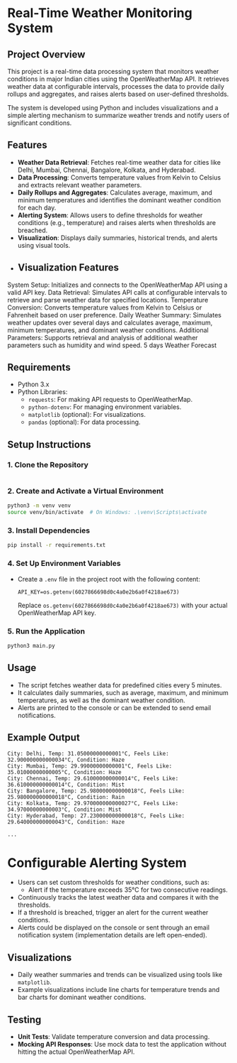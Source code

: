 # Real-Time Weather Monitoring System

## Project Overview
This project is a real-time data processing system that monitors weather conditions in major Indian cities using the OpenWeatherMap API. It retrieves weather data at configurable intervals, processes the data to provide daily rollups and aggregates, and raises alerts based on user-defined thresholds.

The system is developed using Python and includes visualizations and a simple alerting mechanism to summarize weather trends and notify users of significant conditions.

## Features
- **Weather Data Retrieval**: Fetches real-time weather data for cities like Delhi, Mumbai, Chennai, Bangalore, Kolkata, and Hyderabad.
- **Data Processing**: Converts temperature values from Kelvin to Celsius and extracts relevant weather parameters.
- **Daily Rollups and Aggregates**: Calculates average, maximum, and minimum temperatures and identifies the dominant weather condition for each day.
- **Alerting System**: Allows users to define thresholds for weather conditions (e.g., temperature) and raises alerts when thresholds are breached.
- **Visualization**: Displays daily summaries, historical trends, and alerts using visual tools.
-  ## Visualization Features
System Setup: Initializes and connects to the OpenWeatherMap API using a valid API key.
Data Retrieval: Simulates API calls at configurable intervals to retrieve and parse weather data for specified locations.
Temperature Conversion: Converts temperature values from Kelvin to Celsius or Fahrenheit based on user preference.
Daily Weather Summary: Simulates weather updates over several days and calculates average, maximum, minimum temperatures, and dominant weather conditions.
Additional Parameters: Supports retrieval and analysis of additional weather parameters such as humidity and wind speed.
5 days Weather Forecast

## Requirements
- Python 3.x
- Python Libraries:
  - `requests`: For making API requests to OpenWeatherMap.
  - `python-dotenv`: For managing environment variables.
  - `matplotlib` (optional): For visualizations.
  - `pandas` (optional): For data processing.

## Setup Instructions

### 1. Clone the Repository
```bash
```

### 2. Create and Activate a Virtual Environment
```bash
python3 -m venv venv
source venv/bin/activate  # On Windows: .\venv\Scripts\activate
```

### 3. Install Dependencies
```bash
pip install -r requirements.txt
```

### 4. Set Up Environment Variables
- Create a `.env` file in the project root with the following content:
  ```
  API_KEY=os.getenv(6027866698d0c4a0e2b6a0f4218ae673)
  ```
  Replace `os.getenv(6027866698d0c4a0e2b6a0f4218ae673)` with your actual OpenWeatherMap API key.

### 5. Run the Application
```bash
python3 main.py
```

## Usage
- The script fetches weather data for predefined cities every 5 minutes.
- It calculates daily summaries, such as average, maximum, and minimum temperatures, as well as the dominant weather condition.
- Alerts are printed to the console or can be extended to send email notifications.

## Example Output
```
City: Delhi, Temp: 31.05000000000001°C, Feels Like: 32.900000000000034°C, Condition: Haze
City: Mumbai, Temp: 29.99000000000001°C, Feels Like: 35.01000000000005°C, Condition: Haze
City: Chennai, Temp: 29.610000000000014°C, Feels Like: 36.610000000000014°C, Condition: Mist
City: Bangalore, Temp: 25.980000000000018°C, Feels Like: 25.980000000000018°C, Condition: Rain
City: Kolkata, Temp: 29.970000000000027°C, Feels Like: 34.97000000000003°C, Condition: Mist
City: Hyderabad, Temp: 27.230000000000018°C, Feels Like: 29.640000000000043°C, Condition: Haze

...
```
# Configurable Alerting System
- Users can set custom thresholds for weather conditions, such as:
  - Alert if the temperature exceeds 35°C for two consecutive readings.
- Continuously tracks the latest weather data and compares it with the thresholds.
- If a threshold is breached, trigger an alert for the current weather conditions.
- Alerts could be displayed on the console or sent through an email notification system (implementation details are left open-ended).


## Visualizations
- Daily weather summaries and trends can be visualized using tools like `matplotlib`.
- Example visualizations include line charts for temperature trends and bar charts for dominant weather conditions.

## Testing
- **Unit Tests**: Validate temperature conversion and data processing.
- **Mocking API Responses**: Use mock data to test the application without hitting the actual OpenWeatherMap API.

<!---
Deepakkumarpradhann/Deepakkumarpradhann is a ✨ special ✨ repository because its `README.md` (this file) appears on your GitHub profile.
You can click the Preview link to take a look at your changes.
--->
